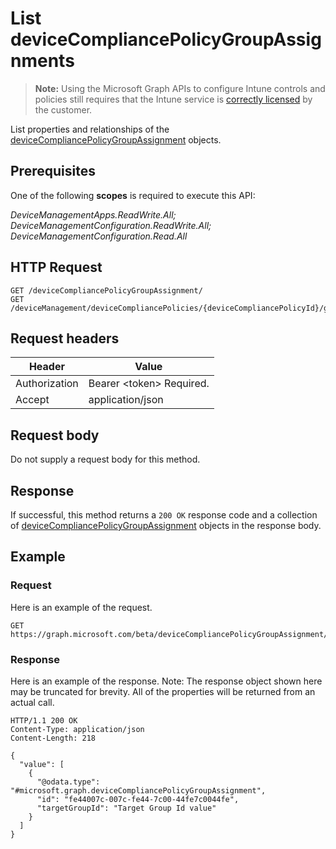 ﻿# List deviceCompliancePolicyGroupAssignments

> **Note:** Using the Microsoft Graph APIs to configure Intune controls and policies still requires that the Intune service is [correctly licensed](https://go.microsoft.com/fwlink/?linkid=839381) by the customer.

List properties and relationships of the [deviceCompliancePolicyGroupAssignment](../resources/intune_deviceconfig_devicecompliancepolicygroupassignment.md) objects.
## Prerequisites
One of the following **scopes** is required to execute this API:

*DeviceManagementApps.ReadWrite.All; DeviceManagementConfiguration.ReadWrite.All; DeviceManagementConfiguration.Read.All*
## HTTP Request
<!-- {
  "blockType": "ignored"
}
-->
```http
GET /deviceCompliancePolicyGroupAssignment/
GET /deviceManagement/deviceCompliancePolicies/{deviceCompliancePolicyId}/groupAssignments/
```

## Request headers
|Header|Value|
|---|---|
|Authorization|Bearer &lt;token&gt; Required.|
|Accept|application/json|

## Request body
Do not supply a request body for this method.

## Response
If successful, this method returns a `200 OK` response code and a collection of [deviceCompliancePolicyGroupAssignment](../resources/intune_deviceconfig_devicecompliancepolicygroupassignment.md) objects in the response body.

## Example
### Request
Here is an example of the request.
```http
GET https://graph.microsoft.com/beta/deviceCompliancePolicyGroupAssignment/
```

### Response
Here is an example of the response. Note: The response object shown here may be truncated for brevity. All of the properties will be returned from an actual call.
```http
HTTP/1.1 200 OK
Content-Type: application/json
Content-Length: 218

{
  "value": [
    {
      "@odata.type": "#microsoft.graph.deviceCompliancePolicyGroupAssignment",
      "id": "fe44007c-007c-fe44-7c00-44fe7c0044fe",
      "targetGroupId": "Target Group Id value"
    }
  ]
}
```



